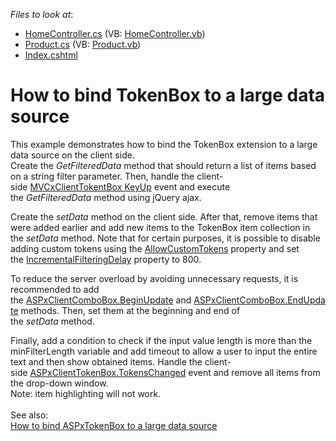 <!-- default file list -->
*Files to look at*:

* [HomeController.cs](./CS/DXWebApplication1/Controllers/HomeController.cs) (VB: [HomeController.vb](./VB/DXWebApplication1/Controllers/HomeController.vb))
* [Product.cs](./CS/DXWebApplication1/Models/Product.cs) (VB: [Product.vb](./VB/DXWebApplication1/Models/Product.vb))
* [Index.cshtml](./CS/DXWebApplication1/Views/Home/Index.cshtml)
<!-- default file list end -->
# How to bind TokenBox to a large data source


<p>This example demonstrates how to bind the TokenBox extension to a large data source on the client side.<br>Create the <em>GetFilteredData</em> method that should return a list of items based on a string filter parameter. Then, handle the client-side <a href="https://documentation.devexpress.com/#AspNet/DevExpressWebScriptsASPxClientTextEdit_KeyUptopic">MVCxClientTokentBox KeyUp</a> event and execute the <em>GetFilteredData</em> method using jQuery ajax.</p>
<p>Create the <em>setData</em> method on the client side. After that, remove items that were added earlier and add new items to the TokenBox item collection in the <em>setData</em> method. Note that for certain purposes, it is possible to disable adding custom tokens using the <a href="https://documentation.devexpress.com/#AspNet/DevExpressWebTokenBoxProperties_AllowCustomTokenstopic">AllowCustomTokens</a> property and set the <a href="https://documentation.devexpress.com/#AspNet/DevExpressWebASPxAutoCompleteBoxBase_IncrementalFilteringDelaytopic">IncrementalFilteringDelay</a> property to 800.</p>
<p>To reduce the server overload by avoiding unnecessary requests, it is recommended to add the <a href="https://documentation.devexpress.com/#AspNet/DevExpressWebScriptsASPxClientComboBox_BeginUpdatetopic">ASPxClientComboBox.BeginUpdate</a> and <a href="https://documentation.devexpress.com/#AspNet/DevExpressWebScriptsASPxClientComboBox_EndUpdatetopic">ASPxClientComboBox.EndUpdate</a> methods. Then, set them at the beginning and end of the <em>setData</em> method.</p>
<p>Finally, add a condition to check if the input value length is more than the minFilterLength variable and add timeout to allow a user to input the entire text and then show obtained items. Handle the client-side <a href="https://documentation.devexpress.com/#AspNet/DevExpressWebScriptsASPxClientTokenBox_TokensChangedtopic">ASPxClientTokenBox.TokensChanged</a> event and remove all items from the drop-down window.<br>Note: item highlighting will not work.<br><br>See also:<br><a href="https://www.devexpress.com/Support/Center/p/T457341">How to bind ASPxTokenBox to a large data source</a></p>

<br/>



